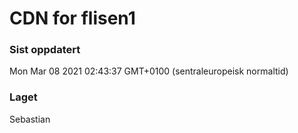 
# CDN for flisen1

### Sist oppdatert 
Mon Mar 08 2021 02:43:37 GMT+0100 (sentraleuropeisk normaltid)
### Laget 
Sebastian
